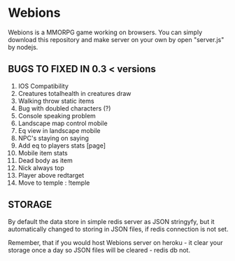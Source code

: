 # Webions
  Webions is a MMORPG game working on browsers. 
  You can simply download this repository and make server on your own by open "server.js" by nodejs.

## BUGS TO FIXED IN 0.3 < versions
  1. IOS Compatibility
  2. Creatures totalhealth in creatures draw
  3. Walking throw static items
  4. Bug with doubled characters (?)
  5. Console speaking problem
  6. Landscape map control mobile
  7. Eq view in landscape mobile
  8. NPC's staying on saying
  9. Add eq to players stats [page]
  10. Mobile item stats
  11. Dead body as item
  12. Nick always top
  13. Player above redtarget
  14. Move to temple : !temple

## STORAGE
  By default the data store in simple redis server as JSON stringyfy, but it automatically changed to storing in JSON files, if redis connection is not set.

  Remember, that if you would host Webions server on heroku - it clear your storage once a day so JSON files will be cleared - redis db not. 